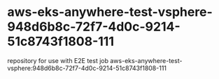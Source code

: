 # aws-eks-anywhere-test-vsphere-948d6b8c-72f7-4d0c-9214-51c8743f1808-111
repository for use with E2E test job aws-eks-anywhere-test-vsphere:948d6b8c-72f7-4d0c-9214-51c8743f1808-111
